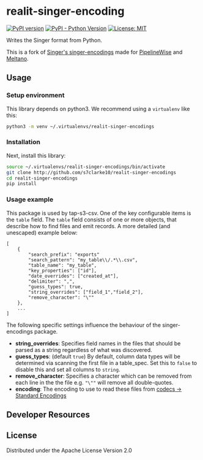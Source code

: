 realit-singer-encoding
===================
[![PyPI version](https://badge.fury.io/py/realit-singer-encoding.svg)](https://badge.fury.io/py/realit-singer-python)
[![PyPI - Python Version](https://img.shields.io/pypi/pyversions/realit-singer-python.svg)](https://pypi.org/project/realit-singer-python/)
[![License: MIT](https://img.shields.io/badge/License-Apache2-yellow.svg)](https://opensource.org/licenses/Apache-2.0)

Writes the Singer format from Python.

This is a fork of [Singer's singer-encodings](https://github.com/singer-io/singer-encodings) made for [PipelineWise](https://transferwise.github.io/pipelinewise) and [Meltano](https://meltano.com/).

Usage
---

### Setup environment
This library depends on python3. We recommend using a `virtualenv` like this:

```bash
python3 -m venv ~/.virtualenvs/realit-singer-encodings
```

### Installation
Next, install this library:

```bash
source ~/.virtualenvs/realit-singer-encodings/bin/activate
git clone http://github.com/s7clarke10/realit-singer-encodings
cd realit-singer-encodings
pip install
```

### Usage example

This package is used by tap-s3-csv. One of the key configurable items is the `table` field.
The `table` field consists of one or more objects, that describe how to find files and emit records. A more detailed (and unescaped) example below:

```
[
    {
        "search_prefix": "exports"
        "search_pattern": "my_table\\/.*\\.csv",
        "table_name": "my_table",
        "key_properties": ["id"],
        "date_overrides": ["created_at"],
        "delimiter": ",",
        "guess_types": true,
        "string_overrides": ["field_1","field_2"],
        "remove_character": "\""
    },
    ...
]
```

The following specific settings influence the behaviour of the singer-encodings package.

- **string_overrides**: Specifies field names in the files that should be parsed as a string regardless of what was discovered.
- **guess_types**: (default `true`) By default, column data types will be determined via scanning the first file in a table_spec. Set this to `false` to disable this and set all columns to `string`.
- **remove_character**: Specifies a character which can be removed from each line in the the file e.g. `"\""` will remove all double-quotes.
- **encoding**: The encoding to use to read these files from [codecs -> Standard Encodings](https://docs.python.org/3/library/codecs.html#standard-encodings)

## Developer Resources

License
-------

Distributed under the Apache License Version 2.0
